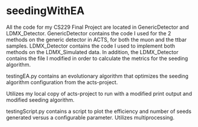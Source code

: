 # seedingWithEA
All the code for my CS229 Final Project are located in GenericDetector and LDMX_Detector. GenericDetector contains the code I used for the 2 methods on the generic detector in ACTS, for both the muon and the ttbar samples. LDMX_Detector contains the code I used to implement both methods on the LDMX_Simulated data. In addition, the LDMX_Detector contains the file I modified in order to calculate the metrics for the seeding algorithm.

testingEA.py contains an evolutionary algorithm that optimizes the seeding algorithm configuration from the acts-project.

Utilizes my local copy of acts-project to run with a modified print output and modified seeding algorithm.

testingScript.py contains a script to plot the efficiency and number of seeds generated versus a configurable parameter. Utilizes multiprocessing.
